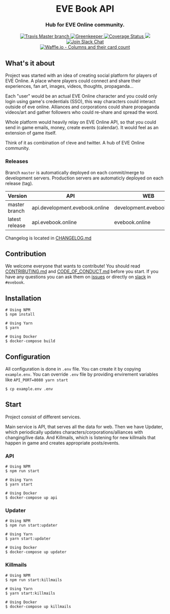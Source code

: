 <h1 align="center">
  EVE Book API
</h1>

<h3 align="center">Hub for EVE Online community.</h3>

<div align="center">
  <a target="_blank" href="https://travis-ci.org/evebook/api/">
    <img src="https://travis-ci.org/evebook/api.svg?branch=master" alt="Travis Master branch" />
  </a>
  <a target="_blank" href="https://greenkeeper.io/">
    <img src="https://badges.greenkeeper.io/evebook/api.svg" alt="Greenkeeper" />
  </a>
  <a target="_blank" href="https://coveralls.io/github/evebook/api">
    <img src="https://coveralls.io/repos/github/evebook/api/badge.svg" alt="Coverage Status" />
  </a>
  <a href="https://microbadger.com/images/evebook/api:latest" title="Docker Image Status">
    <img src="https://images.microbadger.com/badges/image/evebook/api:latest.svg">
    </a>
  <a target="_blank" href="https://www.fuzzwork.co.uk/tweetfleet-slack-invites/">
    <img src="https://img.shields.io/badge/slack-%23evebook-ff69b4.svg" alt="Join Slack Chat" />
  </a>
</div>
<div align="center">
    <a target="_blank" href="https://waffle.io/evebook/api">
    <img src="https://badge.waffle.io/evebook/api.svg?columns=all" alt="Waffle.io - Columns and their card count" />
  </a>
</div>

## What's it about
Project was started with an idea of creating social platform for players of EVE Online. A place where players could connect and share their experiences, fan art, images, videos, thoughts, propaganda...

Each "user" would be an actual EVE Online character and you could only login using game's credentials (SSO), this way characters could interact outside of eve online. Alliances and corporations could share propaganda videos/art and gather followers who could re-share and spread the word.

Whole platform would heavily relay on EVE Online API, so that you could send in game emails, money, create events (calendar). It would feel as an extension of game itself.

Think of it as combination of r/eve and twitter. A hub of EVE Online community.

### Releases
Branch `master` is automatically deployed on each commit/merge to development servers. Production servers are automaticly deployed
on each release (tag).

| Version        | API                            | WEB                       |Documentation|
| -------------- | ------------------------------ | ------------------------- |-------------|
| master branch  | api.development.evebook.online |development.evebook.online | [Development](http://api.development.evebook.online/docs)
| latest release | api.evebook.online             |evebook.online             | [Release](http://api.evebook.online/docs)

Changelog is located in [CHANGELOG.md](https://github.com/evebook/api/blob/master/CHANGELOG.md)

## Contribution
We welcome everyone that wants to contribute! You should read [CONTRIBUTING.md](https://github.com/evebook/api/blob/master/CONTRIBUTING.md) and [CODE_OF_CONDUCT.md](https://github.com/evebook/api/blob/master/CODE_OF_CONDUCT.md) before you start. If you have any questions you can ask them on [issues](https://github.com/evebook/api/issues) or directly on [slack](https://www.fuzzwork.co.uk/tweetfleet-slack-invites/) in `#evebook`.

## Installation

```
# Using NPM
$ npm install

# Using Yarn
$ yarn

# Using Docker
$ docker-compose build
```

## Configuration
All configuration is done in `.env` file. You can create it by copying `example.env`. You can override `.env` file by providing envirement variables like `API_PORT=8080 yarn start`

```
$ cp example.env .env
```

## Start
Project consist of different services.

Main service is API, that serves all the data for web. Then we have Updater, which periodically updates characters/corporations/alliances with changing/live data. And Killmails, which is listening for new killmails that happen in game and creates appropriate posts/events.

### API
```
# Using NPM
$ npm run start

# Using Yarn
$ yarn start

# Using Docker
$ docker-compose up api
```

### Updater
```
# Using NPM
$ npm run start:updater

# Using Yarn
$ yarn start:updater

# Using Docker
$ docker-compose up updater
```

### Killmails
```
# Using NPM
$ npm run start:killmails

# Using Yarn
$ yarn start:killmails

# Using Docker
$ docker-compose up killmails
```
